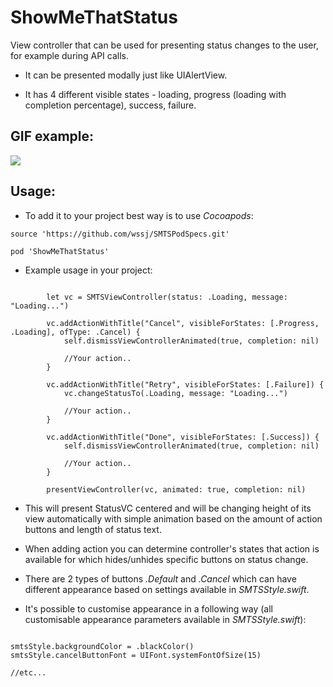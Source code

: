 # ShowMeThatStatus

View controller that can be used for presenting status changes to the user, for example during API calls.

* It can be presented modally just like UIAlertView.

* It has 4 different visible states - loading, progress (loading with completion percentage), success, failure.



## GIF example: ##

![](https://dl.dropboxusercontent.com/u/66515478/smts.gif)

## Usage: ##

* To add it to your project best way is to use *Cocoapods*:

```
source 'https://github.com/wssj/SMTSPodSpecs.git'

pod 'ShowMeThatStatus'
```

* Example usage in your project:

```

        let vc = SMTSViewController(status: .Loading, message: "Loading...")
        
        vc.addActionWithTitle("Cancel", visibleForStates: [.Progress, .Loading], ofType: .Cancel) {
            self.dismissViewControllerAnimated(true, completion: nil)
            
            //Your action..
        }

        vc.addActionWithTitle("Retry", visibleForStates: [.Failure]) {
            vc.changeStatusTo(.Loading, message: "Loading...")
            
            //Your action..
        }
        
        vc.addActionWithTitle("Done", visibleForStates: [.Success]) {
            self.dismissViewControllerAnimated(true, completion: nil)
            
            //Your action..
        }
        
        presentViewController(vc, animated: true, completion: nil)
```
* This will present StatusVC centered and will be changing height of its view automatically with simple animation based on the amount of action buttons and length of status text. 
* When adding action you can determine controller's states that action is available for which hides/unhides specific buttons on status change. 
* There are 2 types of buttons *.Default* and *.Cancel* which can have different appearance based on settings available in *SMTSStyle.swift*.

* It's possible to customise appearance in a following way (all customisable appearance parameters available in *SMTSStyle.swift*):


```

smtsStyle.backgroundColor = .blackColor()
smtsStyle.cancelButtonFont = UIFont.systemFontOfSize(15)

//etc...

```
